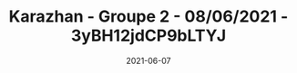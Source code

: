 ---
title: "Karazhan - Groupe 2 - 08/06/2021 - 3yBH12jdCP9bLTYJ"
reportCode: "3yBH12jdCP9bLTYJ"
reportZone: "kharazan"
date: 2021-06-07
---